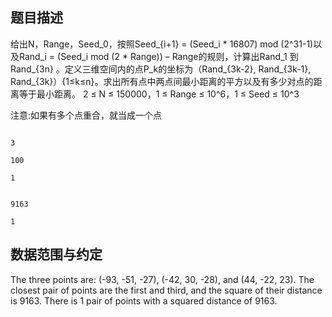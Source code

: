 ## 题目描述

<div>
 给出N，Range，Seed_0，按照Seed_{i+1} = (Seed_i * 16807) mod (2^31-1)以及Rand_i = (Seed_i mod (2 * Range)) – Range的规则，计算出Rand_1 到Rand_{3n} 。定义三维空间内的点P_k的坐标为（Rand_{3k-2}, Rand_{3k-1}, Rand_{3k}）{1≤k≤n}。求出所有点中两点间最小距离的平方以及有多少对点的距离等于最小距离。 2 ≤ N ≤ 150000，1 ≤ Range ≤ 10^6，1 ≤ Seed ≤ 10^3 
</div> 
<div>
 注意:如果有多个点重合，就当成一个点
</div>

```input1
3
100
1
```
```output1
9163
1
```
## 数据范围与约定

<p>The three points are: (-93, -51, -27), (-42, 30, -28), and (44, -22, 23). The closest pair of points are the first and third, and the square of their distance is 9163. There is 1 pair of points with a squared distance of 9163.</p>

